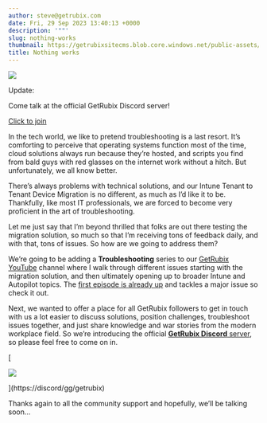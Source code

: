 ```yaml
---
author: steve@getrubix.com
date: Fri, 29 Sep 2023 13:40:13 +0000
description: '""'
slug: nothing-works
thumbnail: https://getrubixsitecms.blob.core.windows.net/public-assets/content/v1/logo512.png
title: Nothing works
---
```


![](https://getrubixsitecms.blob.core.windows.net/public-assets/content/v1/5dd365a31aa1fd743bc30b8e/29c39dd9-ff43-4bce-984f-a9c971efe2c0/Discord-logo.png)

Update:

Come talk at the official GetRubix Discord server!

[Click to join](https://discord.gg/getrubix)

In the tech world, we like to pretend troubleshooting is a last resort. It’s comforting to perceive that operating systems function most of the time, cloud solutions always run because they’re hosted, and scripts you find from bald guys with red glasses on the internet work without a hitch. But unfortunately, we all know better.

There’s always problems with technical solutions, and our Intune Tenant to Tenant Device Migration is no different, as much as I’d like it to be. Thankfully, like most IT professionals, we are forced to become very proficient in the art of troubleshooting.

Let me just say that I’m beyond thrilled that folks are out there testing the migration solution, so much so that I’m receiving tons of feedback daily, and with that, tons of issues. So how are we going to address them?

We’re going to be adding a **Troubleshooting** series to our [GetRubix YouTube](https://www.youtube.com/@getrubix9986) channel where I walk through different issues starting with the migration solution, and then ultimately opening up to broader Intune and Autopilot topics. The [first episode is already up](https://www.youtube.com/watch?v=27mbZPUb6Fc) and tackles a major issue so check it out.

Next, we wanted to offer a place for all GetRubix followers to get in touch with us a lot easier to discuss solutions, position challenges, troubleshoot issues together, and just share knowledge and war stories from the modern workplace field. So we’re introducing the official [**GetRubix Discord** server](https://discord.gg/getrubix), so please feel free to come on in.

[

![](https://getrubixsitecms.blob.core.windows.net/public-assets/content/v1/5dd365a31aa1fd743bc30b8e/f6cd81fc-bc4d-49b9-a5cf-a69845a0806d/LOGO-ORNG+Alt.jpeg)



](https://discord/gg/getrubix)

Thanks again to all the community support and hopefully, we’ll be talking soon…